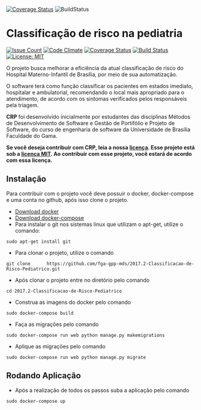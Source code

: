
  [![Coverage Status](https://coveralls.io/repos/github/fga-gpp-mds/2017.2-Classificacao-de-Risco-Pediatrico/badge.svg)](https://coveralls.io/github/fga-gpp-mds/2017.2-Classificacao-de-Risco-Pediatrico)
  ![BuildStatus](https://travis-ci.org/fga-gpp-mds/2017.2-Classificacao-de-Risco-Pediatrico.svg?branch=devel)  

# Classificação de risco na pediatria
  [![Issue Count](https://codeclimate.com/github/fga-gpp-mds/2017.2-Classificacao-de-Risco-Pediatrico/badges/issue_count.svg)](https://codeclimate.com/github/fga-gpp-mds/2017.2-Classificacao-de-Risco-Pediatrico)
  [![Code Climate](https://codeclimate.com/github/fga-gpp-mds/2017.2-Classificacao-de-Risco-Pediatrico/badges/gpa.svg)](https://codeclimate.com/github/fga-gpp-mds/2017.2-Classificacao-de-Risco-Pediatrico)
  [![Coverage Status](https://coveralls.io/repos/github/fga-gpp-mds/2017.2-Classificacao-de-Risco-Pediatrico/badge.svg?branch=devel)](https://coveralls.io/github/fga-gpp-mds/2017.2-Classificacao-de-Risco-Pediatrico?branch=devel)
  [![Build Status](https://travis-ci.org/fga-gpp-mds/2017.2-Classificacao-de-Risco-Pediatrico.svg?branch=devel)](https://travis-ci.org/fga-gpp-mds/2017.2-Classificacao-de-Risco-Pediatrico)
  [![License: MIT](https://img.shields.io/badge/License-MIT-blue.svg)](https://opensource.org/licenses/MIT)

O projeto busca melhorar a eficiência da atual classificação de risco do Hospital Materno-Infantil de Brasília, por meio de sua automatização.

O software terá como função classificar os pacientes em estados imediato,  hospitalar e ambulatorial, recomendando o local mais apropriado para o atendimento, de acordo com os sintomas verificados pelos responsáveis pela triagem.

**CRP** foi desenvolvido inicialmente por estudantes das disciplinas Métodos de Desenvolvimento de Software e Gestão de Portifólio e Projeto de Software, do curso de engenharia de software da Universidade de Brasília Faculdade do Gama.


**Se você deseja contribuir com CRP, leia a nossa [licença](https://github.com/fga-gpp-mds/2017.2-Classificacao-de-Risco-Pediatrico/blob/master/LICENSE). Esse projeto está sob a [licença MIT](https://mit-license.org/). Ao contribuir com esse projeto, você estará de acordo com essa licença.**


## Instalação

Para contribuir com o projeto você deve possuir o docker, docker-compose e uma conta no github, após isso clone o projeto.
  - [Download docker](https://docs.docker.com/engine/installation/)
  - [Download docker-compose](https://docs.docker.com/compose/install/)
  - Para instalar o git nos sistemas linux que utilizam o apt-get, utilize o comando:

  ``` sudo apt-get install git ```

  - Para clonar o projeto, utilize o comando

  `git clone      https://github.com/fga-gpp-mds/2017.2-Classificacao-de-Risco-Pediatrico.git`

  - Após clonar o projeto entre no diretório pelo comando

  `cd 2017.2-Classificacao-de-Risco-Pediatrico`

  - Construa as imagens do docker pelo comando

  `sudo docker-compose build`

  - Faça as migrações pelo comando

  `sudo docker-compose run web python manage.py makemigrations`

  - Aplique as migrações pelo comando

  `sudo docker-compose run web python manage.py migrate`

  ## Rodando Aplicação

  - Após a realização de todos os passos suba a aplicação pelo comando

  `sudo docker-compose up`
